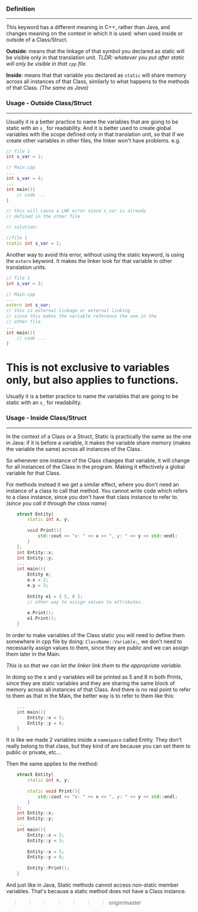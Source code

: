 ### Definition
---
This keyword has a different meaning in C++, rather than Java, and changes meaning on the context in which it is used: when used inside or outside of a Class/Struct.

**Outside**: means that the linkage of that symbol you declared as static will be visible only in that translation unit. *$TLDR$: whatever you put after static will only be visible in that `cpp` file.*

**Inside**: means that that variable you declared as `static` will share memory across all instances of that Class, similarly to what happens to the methods of that Class. *(The same as Java)*
### Usage - Outside Class/Struct
---
Usually it is a better practice to name the variables that are going to be static with an `s_` for readability. And it is better used to create global variables with the scope defined only in that translation unit, so that if we create other variables in other files, the linker won't have problems.
e.g.

```cpp 
// file 1
int s_var = 1;

// Main.cpp
...
int s_var = 4;
...
int main(){
	// code ...
}

// this will cause a LNK error since s_var is already
// defined in the other file

// solution: 

//file 1
static int s_var = 1;
```

Another way to avoid this error, without using the static keyword, is using the `extern` keyword. It makes the linker look for that variable in other translation units.

```cpp
// file 1
int s_var = 3;

// Main.cpp
...
extern int s_var;
// this is external linkage or external linking
// since this makes the variable reference the one in the
// other file
...
int main(){
	// code ...
}
```

This is not exclusive to variables only, but also applies to functions.
=======
Usually it is a better practice to name the variables that are going to be static with an `s_` for readability.
### Usage - Inside Class/Struct
---
In the context of a Class or a Struct, Static is practically the same as the one in Java: if it is before a variable, it makes the variable share memory (makes the variable the same) across all instances of the Class.

So whenever one instance of the Class changes that variable, it will change for all instances of the Class in the program. Making it effectively a global variable for that Class.

For methods instead it we get a similar effect, where you don't need an instance of a class to call that method. You cannot write code which refers to a class instance, since you don't have that class instance to refer to. *(since you call it through the class name)*

```cpp
	struct Entity{
		static int x, y;
		
		void Print(){
			std::cout << "x: " << x << ", y: " << y << std::endl;
		}
	};
	int Entity::x;
	int Entity::y;
	...
	int main(){
		Entity e;
		e.x = 2;
		e.y = 3;
		
		Entity e1 = { 5, 8 }; 
		// other way to assign values to attributes.
		
		e.Print();
		e1.Print();
	}
```

In order to make variables of the Class static you will need to define them somewhere in cpp file by doing: `ClassName::Variable;`, we don't need to necessarily assign values to them, since they are public and we can assign them later in the Main.

*This is so that we can let the linker link them to the appropriate variable.*

In doing so the x and y variables will be printed as 5 and 8 in both Prints, since they are static variables and they are sharing the same block of memory across all instances of that Class. And there is no real point to refer to them as that in the Main, the better way is to refer to them like this:

```cpp
	...
	int main(){
		Entity::x = 5;
		Entity::y = 8;
	}
```

It is like we made 2 variables inside a `namespace` called Entity. They don't really belong to that class, but they kind of are because you can set them to public or private, etc...

Then the same applies to the method: 

```cpp
	struct Entity{
		static int x, y;
		
		static void Print(){
			std::cout << "x: " << x << ", y: " << y << std::endl;
		}
	};
	int Entity::x;
	int Entity::y;
	...
	int main(){
		Entity::x = 2;
		Entity::y = 3;
		
		Entity::x = 5;
		Entity::y = 8;
		
		Entity::Print();
	}
```

And just like in Java, Static methods cannot access non-static member variables. That's because a static method does not have a Class instance.
>>>>>>> origin/master

